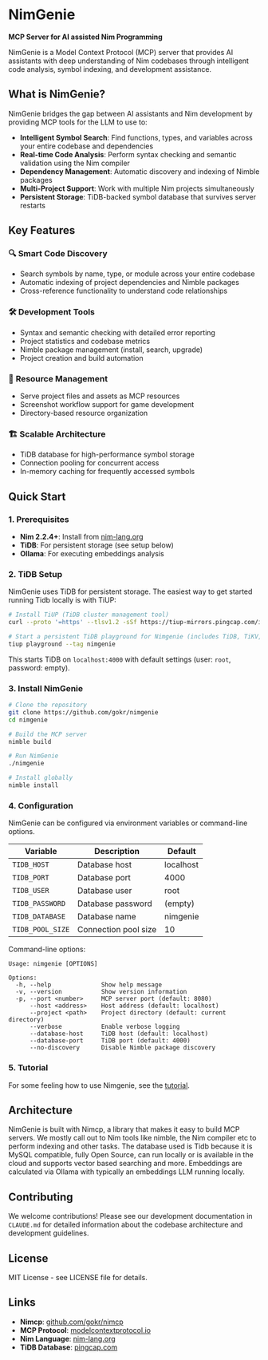 # NimGenie

**MCP Server for AI assisted Nim Programming**

NimGenie is a Model Context Protocol (MCP) server that provides AI assistants with deep understanding of Nim codebases through intelligent code analysis, symbol indexing, and development assistance.

## What is NimGenie?

NimGenie bridges the gap between AI assistants and Nim development by providing MCP tools for the LLM to use to:

- **Intelligent Symbol Search**: Find functions, types, and variables across your entire codebase and dependencies
- **Real-time Code Analysis**: Perform syntax checking and semantic validation using the Nim compiler
- **Dependency Management**: Automatic discovery and indexing of Nimble packages
- **Multi-Project Support**: Work with multiple Nim projects simultaneously
- **Persistent Storage**: TiDB-backed symbol database that survives server restarts

## Key Features

### 🔍 **Smart Code Discovery**
- Search symbols by name, type, or module across your entire codebase
- Automatic indexing of project dependencies and Nimble packages
- Cross-reference functionality to understand code relationships

### 🛠️ **Development Tools**
- Syntax and semantic checking with detailed error reporting
- Project statistics and codebase metrics
- Nimble package management (install, search, upgrade)
- Project creation and build automation

### 📁 **Resource Management**
- Serve project files and assets as MCP resources
- Screenshot workflow support for game development
- Directory-based resource organization

### 🏗️ **Scalable Architecture**
- TiDB database for high-performance symbol storage
- Connection pooling for concurrent access
- In-memory caching for frequently accessed symbols

## Quick Start

### 1. Prerequisites

- **Nim 2.2.4+**: Install from [nim-lang.org](https://nim-lang.org)
- **TiDB**: For persistent storage (see setup below)
- **Ollama**: For executing embeddings analysis

### 2. TiDB Setup

NimGenie uses TiDB for persistent storage. The easiest way to get started running Tidb locally is with TiUP:

```bash
# Install TiUP (TiDB cluster management tool)
curl --proto '=https' --tlsv1.2 -sSf https://tiup-mirrors.pingcap.com/install.sh | sh

# Start a persistent TiDB playground for Nimgenie (includes TiDB, TiKV, PD)
tiup playground --tag nimgenie
```

This starts TiDB on `localhost:4000` with default settings (user: `root`, password: empty).

### 3. Install NimGenie

```bash
# Clone the repository
git clone https://github.com/gokr/nimgenie
cd nimgenie

# Build the MCP server
nimble build

# Run NimGenie
./nimgenie

# Install globally
nimble install
```

### 4. Configuration

NimGenie can be configured via environment variables or command-line options.

| Variable | Description | Default |
|----------|-------------|---------|
| `TIDB_HOST` | Database host | localhost |
| `TIDB_PORT` | Database port | 4000 |
| `TIDB_USER` | Database user | root |
| `TIDB_PASSWORD` | Database password | (empty) |
| `TIDB_DATABASE` | Database name | nimgenie |
| `TIDB_POOL_SIZE` | Connection pool size | 10 |

Command-line options:

```
Usage: nimgenie [OPTIONS]

Options:
  -h, --help              Show help message
  -v, --version           Show version information
  -p, --port <number>     MCP server port (default: 8080)
      --host <address>    Host address (default: localhost)
      --project <path>    Project directory (default: current directory)
      --verbose           Enable verbose logging
      --database-host     TiDB host (default: localhost)
      --database-port     TiDB port (default: 4000)
      --no-discovery      Disable Nimble package discovery
```


### 5. Tutorial

For some feeling how to use Nimgenie, see the [tutorial](TUTORIAL.md).


## Architecture

NimGenie is built with Nimcp, a library that makes it easy to build MCP servers. We mostly call out to Nim tools like nimble, the Nim compiler etc to perform indexing and other tasks. The database used is Tidb because it is MySQL compatible, fully Open Source, can run locally or is available in the cloud and supports vector based searching and more. Embeddings are calculated via Ollama with typically an embeddings LLM running locally.

## Contributing

We welcome contributions! Please see our development documentation in `CLAUDE.md` for detailed information about the codebase architecture and development guidelines.

## License

MIT License - see LICENSE file for details.

## Links

- **Nimcp**: [github.com/gokr/nimcp](https://github.com/gokr/nimcp)
- **MCP Protocol**: [modelcontextprotocol.io](https://modelcontextprotocol.io)
- **Nim Language**: [nim-lang.org](https://nim-lang.org)
- **TiDB Database**: [pingcap.com](https://pingcap.com)